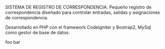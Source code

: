 ﻿SISTEMA DE REGISTRO DE CORRESPONDENCIA.
Pequeño registro de correspondencia diseñado para controlar entradas, salidas y asignaciones de correspondencia. 

Desarrollado en PHP con el framework CodeIgniter y Bootrap2, MySql como gestor de base de datos.

foo bar
